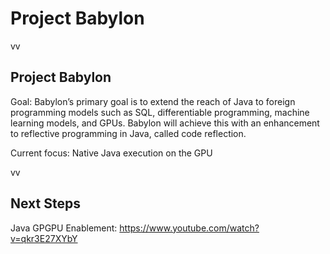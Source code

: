 # Project Babylon

vv

## Project Babylon

Goal: Babylon’s primary goal is to extend the reach of Java to foreign programming models such as SQL, differentiable programming, machine learning models, and GPUs. Babylon will achieve this with an enhancement to reflective programming in Java, called code reflection.

Current focus: Native Java execution on the GPU

vv

## Next Steps

Java GPGPU Enablement: https://www.youtube.com/watch?v=qkr3E27XYbY